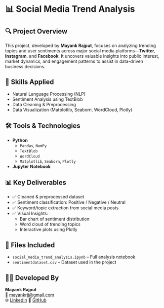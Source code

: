 # 📊 Social Media Trend Analysis

## 🔍 Project Overview
This project, developed by **Mayank Rajput**, focuses on analyzing trending topics and user sentiments across major social media platforms—**Twitter**, **Instagram**, and **Facebook**. It uncovers valuable insights into public interest, market dynamics, and engagement patterns to assist in data-driven business decisions.

## 🧠 Skills Applied
- Natural Language Processing (NLP)
- Sentiment Analysis using TextBlob
- Data Cleaning & Preprocessing
- Data Visualization (Matplotlib, Seaborn, WordCloud, Plotly)

## 🛠 Tools & Technologies
- **Python**
  - `Pandas`, `NumPy`
  - `TextBlob`
  - `WordCloud`
  - `Matplotlib`, `Seaborn`, `Plotly`
- **Jupyter Notebook**

## 📊 Key Deliverables
- ✅ Cleaned & preprocessed dataset
- ✅ Sentiment classification: Positive / Negative / Neutral
- ✅ Keyword/topic extraction from social media posts
- ✅ Visual Insights:
  - Bar chart of sentiment distribution
  - Word cloud of trending topics
  - Interactive plots using Plotly

## 📁 Files Included
- `social_media_trend_analysis.ipynb` – Full analysis notebook
- `sentimentdataset.csv` – Dataset used in the project

## 👨‍💻 Developed By
**Mayank Rajput**  
📧 [mayankrjj@gmail.com](mailto:mayankrjj@gmail.com)  
🌐 [LinkedIn]([https://www.linkedin.com/in/mayankrjj](https://www.linkedin.com/in/mayankrajput01/))  
🐙 [GitHub](https://github.com/mayankrjj)
